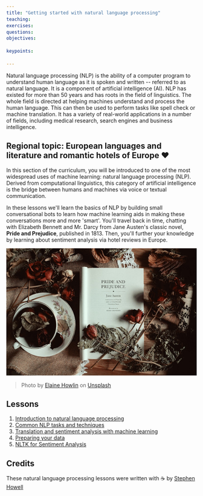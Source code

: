 ```yaml
---
title: "Getting started with natural language processing"
teaching: 
exercises:
questions:
objectives:

keypoints:

---
```


Natural language processing (NLP) is the ability of a computer program to understand human language as it is spoken and written -- referred to as natural language. It is a component of artificial intelligence (AI). NLP has existed for more than 50 years and has roots in the field of linguistics. The whole field is directed at helping machines understand and process the human language. This can then be used to perform tasks like spell check or machine translation. It has a variety of real-world applications in a number of fields, including medical research, search engines and business intelligence.

## Regional topic: European languages and literature and romantic hotels of Europe ❤️

In this section of the curriculum, you will be introduced to one of the most widespread uses of machine learning: natural language processing (NLP). Derived from computational linguistics, this category of artificial intelligence is the bridge between humans and machines via voice or textual communication.

In these lessons we'll learn the basics of NLP by building small conversational bots to learn how machine learning aids in making these conversations more and more 'smart'. You'll travel back in time, chatting with Elizabeth Bennett and Mr. Darcy from Jane Austen's classic novel, **Pride and Prejudice**, published in 1813. Then, you'll further your knowledge by learning about sentiment analysis via hotel reviews in Europe.

![Pride and Prejudice book and tea](../5-NLP/images/p&p.jpg)
> Photo by <a href="https://unsplash.com/@elaineh?utm_source=unsplash&utm_medium=referral&utm_content=creditCopyText">Elaine Howlin</a> on <a href="https://unsplash.com/s/photos/pride-and-prejudice?utm_source=unsplash&utm_medium=referral&utm_content=creditCopyText">Unsplash</a>
  
## Lessons

1. [Introduction to natural language processing](../34-01-NLP-Introduction/index.html)
2. [Common NLP tasks and techniques](../34-02-NLP-Tasks/index.html)
3. [Translation and sentiment analysis with machine learning](../34-03-NLP-Translation/index.html)
4. [Preparing your data](../34-04-NLP-Hotel-Reviews/index.html)
5. [NLTK for Sentiment Analysis](../34-05-NLP-Hotel-Review2/index.html)

## Credits 

These natural language processing lessons were written with ☕ by [Stephen Howell](https://twitter.com/Howell_MSFT)
